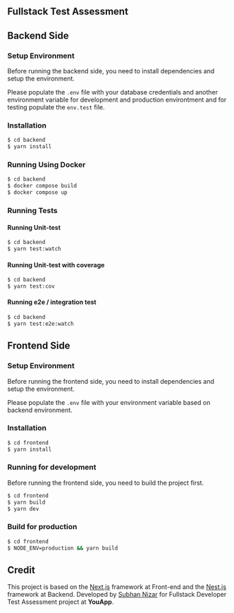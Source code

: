 ## Fullstack Test Assessment

## Backend Side

### Setup Environment

Before running the backend side, you need to install dependencies and setup the environment.

Please populate the `.env` file with your database credentials and another environment variable for development and production environtment and for testing populate the `env.test` file.

### Installation

```bash
$ cd backend
$ yarn install
```

### Running Using Docker

```bash
$ cd backend
$ docker compose build
$ docker compose up
```

### Running Tests

#### Running Unit-test

```bash
$ cd backend
$ yarn test:watch
```

#### Running Unit-test with coverage

```bash
$ cd backend
$ yarn test:cov
```

#### Running e2e / integration test

```bash
$ cd backend
$ yarn test:e2e:watch
```

## Frontend Side

### Setup Environment

Before running the frontend side, you need to install dependencies and setup the environment.

Please populate the `.env` file with your environment variable based on backend environment.

### Installation

```bash
$ cd frontend
$ yarn install
```

### Running for development
Before running the frontend side, you need to build the project first.

```bash
$ cd frontend
$ yarn build
$ yarn dev
```

### Build for production

```bash
$ cd frontend
$ NODE_ENV=production && yarn build
```

## Credit
This project is based on the [Next.js](https://nextjs.org/) framework at Front-end and the [Nest.js](https://nestjs.com/) framework at Backend. Developed by [Subhan Nizar](https://github.com/ganggas95) for Fullstack Developer Test Assessment project at **YouApp**.